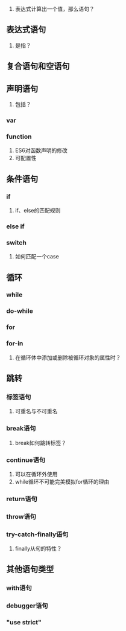 1. 表达式计算出一个值，那么语句？
## 表达式语句
1. 是指？
## 复合语句和空语句
## 声明语句
1. 包括？
### var
### function
1. ES6对函数声明的修改
2. 可配置性
## 条件语句
### if
1. if、else的匹配规则
### else if
### switch
1. 如何匹配一个case
## 循环
### while
### do-while
### for
### for-in
1. 在循环体中添加或删除被循环对象的属性时？
## 跳转
### 标签语句 
1. 可重名与不可重名
### break语句
1. break如何跳转标签？
### continue语句
1. 可以在循环外使用
2. while循环不可能完美模拟for循环的理由
### return语句
### throw语句
### try-catch-finally语句
1. finally从句的特性？
## 其他语句类型
### with语句
### debugger语句
### "use strict"